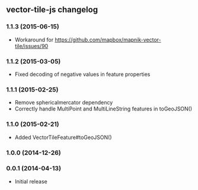 ## vector-tile-js changelog

### 1.1.3 (2015-06-15)

- Workaround for https://github.com/mapbox/mapnik-vector-tile/issues/90

### 1.1.2 (2015-03-05)

- Fixed decoding of negative values in feature properties

### 1.1.1 (2015-02-25)

- Remove sphericalmercator dependency
- Correctly handle MultiPoint and MultiLineString features in toGeoJSON()

### 1.1.0 (2015-02-21)

- Added VectorTileFeature#toGeoJSON()

### 1.0.0 (2014-12-26)

### 0.0.1 (2014-04-13)

- Initial release
